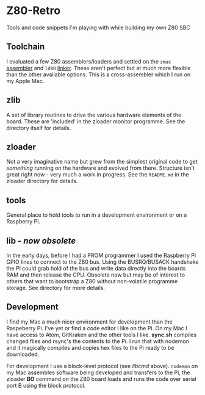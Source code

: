 # Z80-Retro
Tools and code snippets I'm playing with while building my own Z80 SBC

## Toolchain

I evaluated a few Z80 assemblers/loaders and settled on the `zmac` [assembler](http://48k.ca/zmac.html) and `ld80` [linker](http://48k.ca/ld80.html). These aren't perfect but at much more flexible than the other available options. This is a cross-assembler which I run on my Apple Mac.

## zlib

A set of library routines to drive the various hardware elements of the board. These are 'included' in the zloader monitor programme. See the directory itself for details.

## zloader

Not a very imaginative name but grew from the simplest original code to get *something* running on the hardware and evolved from there. Structure isn't great right now - very much a work in progress. See the `README.md` in the zloader directory for details.

## tools

General place to hold tools to run in a development environment or on a Raspberry Pi.

## lib - _now obsolete_

In the early days, before I had a PROM programmer I used the Raspberry Pi GPIO lines to connect to the Z80 bus. Using the BUSRQ/BUSACK handshake the Pi could grab hold of the bus and write data directly into the boards RAM and then release the CPU. Obsolete now but may be of interest to others that want to bootstrap a Z80 without non-volatile programme storage. See directory for more details.

## Development

I find my Mac a much nicer environment for development than the Raspeberry Pi. I've yet or find a code editor I like on the Pi. On my Mac I have access to Atom, GitKraken and the other tools I like. **sync.sh** compiles changed files and rsync's the contents to the Pi. I run that with nodemon and it magically compiles and copies hex files to the Pi ready to be downloaded.

For development I use a block-level protocol (see *libcmd* above). `nodemon` on my Mac assembles software being developed and transfers to the Pi, the zloader **BO** command on the Z80 board loads and runs the code over serial port B using the block protocol.

